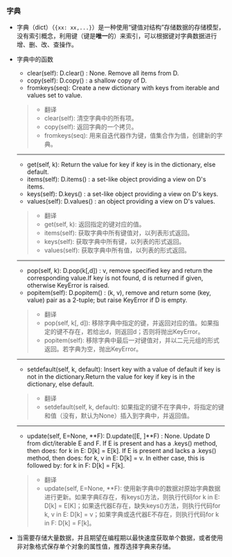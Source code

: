 ### 字典
* 字典（dict）（`{xx: xx,...}`）是一种使用“键值对结构”存储数据的存储模型，没有索引概念，利用键（键是**唯一**的）来索引，可以根据键对字典数据进行增、删、改、查操作。

* 字典中的函数
    * clear(self):  D.clear() :  None.  Remove all items from D.
    * copy(self): D.copy() :  a shallow copy of D.
    * fromkeys(seq): Create a new dictionary with keys from iterable and values set to value.
    > * 翻译
    > * clear(self): 清空字典中的所有项。
    > * copy(self): 返回字典的一个拷贝。
    > * fromkeys(seq): 用来自迭代器作为键，值集合作为值，创建新的字典。

    <hr />

    * get(self, k): Return the value for key if key is in the dictionary, else default.
    * items(self): D.items() :  a set-like object providing a view on D's items.
    * keys(self): D.keys() :  a set-like object providing a view on D's keys.
    * values(self): D.values() :  an object providing a view on D's values.
    > * 翻译
    > * get(self, k): 返回指定的键对应的值。
    > * items(self): 获取字典中所有键值对，以列表形式返回。
    > * keys(self): 获取字典中所有键，以列表的形式返回。
    > * values(self): 获取字典中所有值，以列表的形式返回。

    <hr />

    * pop(self,  k): D.pop(k[,d]) :  v, remove specified key and return the corresponding value.If key is not found, d is returned if given, otherwise KeyError is raised.
    * popitem(self): D.popitem() :  (k, v), remove and return some (key, value) pair as a 2-tuple; but raise KeyError if D is empty.
    > * 翻译
    > * pop(self,  k[, d]): 移除字典中指定的键，并返回对应的值。如果指定的键不存在，若给出d，则返回d；否则将抛出KeyError。
    > * popitem(self): 移除字典中最后一对键值对，并以二元元组的形式返回。若字典为空，抛出KeyError。

    <hr />

    * setdefault(self, k,  default): Insert key with a value of default if key is not in the dictionary.Return the value for key if key is in the dictionary, else default.
    > * 翻译
    > * setdefault(self, k,  default): 如果指定的键不在字典中，将指定的键和值（没有，默认为None）插入到字典中，并返回值。

    <hr />

    * update(self, E=None, \*\*F): D.update([E, ]\*\*F) :  None.  Update D from dict/iterable E and F. If E is present and has a .keys() method, then does:  for k in E: D[k] = E[k]. If E is present and lacks a .keys() method, then does:  for k, v in E: D[k] = v. In either case, this is followed by: for k in F:  D[k] = F[k].
    > * 翻译
    > * update(self, E=None, \*\*F): 使用新字典中的数据对原始字典数据进行更新。如果字典E存在，有keys()方法，则执行代码for k in E: D[k] = E[K]；如果迭代器E存在，缺失keys()方法，则执行代码for k, v in E: D[k] = v；如果字典或迭代器E不存在，则执行代码for k in F: D[k] = F[k]。

* 当需要存储大量数据，并且期望在编程期以最快速度获取单个数据，或者使用非对象格式保存单个对象的属性值，推荐选择字典来存储。
